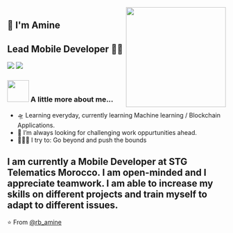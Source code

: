 <img align='right' src="https://media.giphy.com/media/M9gbBd9nbDrOTu1Mqx/giphy.gif" width="230">

## 🙏 I'm Amine 
## Lead Mobile Developer 👨‍💻

[![](https://img.shields.io/badge/LinkedIn-aminerb-blue)](https://www.linkedin.com/in/aminerb/)
[![](https://img.shields.io/badge/Gmail-amine.srog@gmail.com-red)](mailto:amine.srog@gmail.com)


### <img src="https://media.giphy.com/media/VgCDAzcKvsR6OM0uWg/giphy.gif" width="50"> A little more about me...

- 🛸 Learning everyday, currently learning Machine learning / Blockchain Applications.
- 🌋 I’m always looking for challenging work oppurtunities ahead.
- 🧗🏾‍♀️ I try to: Go beyond and push the bounds




###

I am currently a Mobile Developer at STG Telematics Morocco. I am open-minded and I appreciate teamwork. I am able to increase my skills on different projects and train myself to adapt to different issues.
---
⭐️ From [@rb_amine](https://github.com/NOTamineRB)











